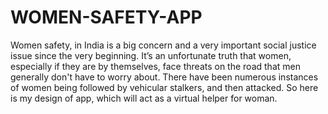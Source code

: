 # WOMEN-SAFETY-APP

Women safety, in India is a big concern and a very important social justice issue since the very beginning. It’s an unfortunate truth that women, especially if they are by themselves, face threats on the road that men generally don't have to worry about. There have been numerous instances of women being followed by vehicular stalkers, and then attacked. So here is my design of app, which will act as a virtual helper for woman. 
